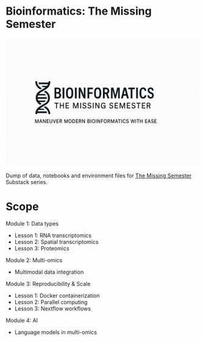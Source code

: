 # Bioinformatics: The Missing Semester

![Logo](images/missingsemesterlogo.PNG)

Dump of data, notebooks and environment files for [The Missing Semester](https://themissingsemester.substack.com/p/bioinformatics-the-missing-semester) Substack series.

# Scope

Module 1: Data types
- Lesson 1: RNA transcriptomics
- Lesson 2: Spatial transcriptomics
- Lesson 3: Proteomics

Module 2: Multi-omics
- Multimodal data integration

Module 3: Reproducibility & Scale
- Lesson 1: Docker containerization
- Lesson 2: Parallel computing
- Lesson 3: Nextflow workflows

Module 4: AI
- Language models in multi-omics